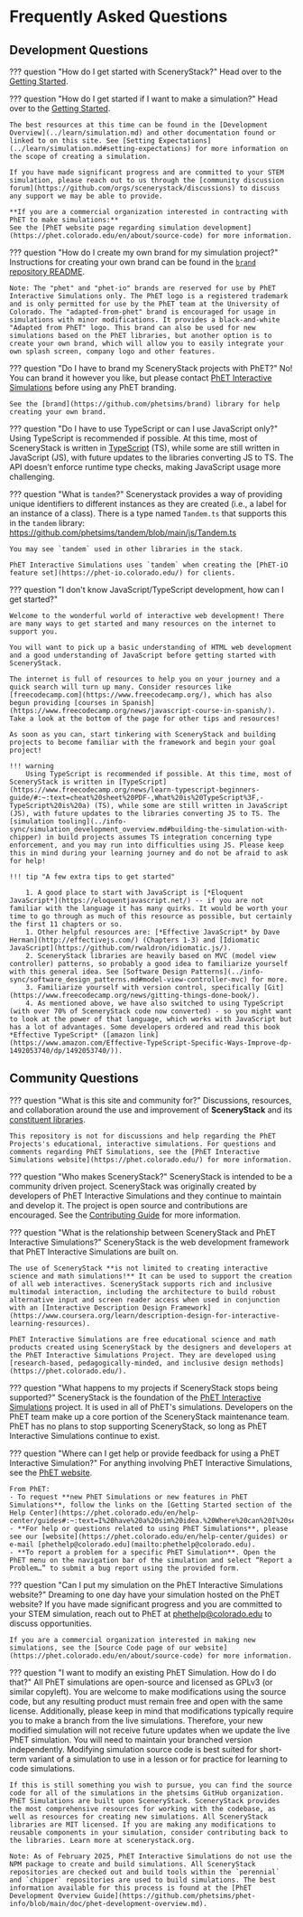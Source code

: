 # Frequently Asked Questions

## Development Questions

??? question "How do I get started with SceneryStack?"
    Head over to the [Getting Started](../learn/setup.md).

??? question "How do I get started if I want to make a simulation?"
    Head over to the [Getting Started](../learn/setup.md).

    The best resources at this time can be found in the [Development Overview](../learn/simulation.md) and other documentation found or linked to on this site. See [Setting Expectations](../learn/simulation.md#setting-expectations) for more information on the scope of creating a simulation.
    
    If you have made significant progress and are committed to your STEM simulation, please reach out to us through the [community discussion forum](https://github.com/orgs/scenerystack/discussions) to discuss any support we may be able to provide.

    **If you are a commercial organization interested in contracting with PhET to make simulations:**
    See the [PhET website page regarding simulation development](https://phet.colorado.edu/en/about/source-code) for more information.

??? question "How do I create my own brand for my simulation project?"
    Instructions for creating your own brand can be found in the [`brand` repository README](https://github.com/phetsims/brand?tab=readme-ov-file#readme).

    Note: The "phet" and "phet-io" brands are reserved for use by PhET Interactive Simulations only. The PhET logo is a registered trademark and is only permitted for use by the PhET team at the University of Colorado. The "adapted-from-phet" brand is encouraged for usage in simulations with minor modifications. It provides a black-and-white "Adapted from PhET" logo. This brand can also be used for new simulations based on the PhET libraries, but another option is to create your own brand, which will allow you to easily integrate your own splash screen, company logo and other features.

??? question "Do I have to brand my SceneryStack projects with PhET?"
    No! You can brand it however you like, but please contact [PhET Interactive Simulations](https://phet.colorado.edu/) before using any PhET branding.

    See the [brand](https://github.com/phetsims/brand) library for help creating your own brand.

??? question "Do I have to use TypeScript or can I use JavaScript only?"
    Using TypeScript is recommended if possible. At this time, most of SceneryStack is written in [TypeScript](https://www.freecodecamp.org/news/learn-typescript-beginners-guide/#:~:text=cheat%20sheet%20PDF-,What%20is%20TypeScript%3F,-TypeScript%20is%20a) (TS), while some are still written in JavaScript (JS), with future updates to the libraries converting JS to TS. The API doesn’t enforce runtime type checks, making JavaScript usage more challenging.

??? question "What is `tandem`?"
    Scenerystack provides a way of providing unique identifiers to different instances as they are created (i.e., a label for an instance of a class). There is a type named `Tandem.ts` that supports this in the `tandem` library: <https://github.com/phetsims/tandem/blob/main/js/Tandem.ts>

    You may see `tandem` used in other libraries in the stack.

    PhET Interactive Simulations uses `tandem` when creating the [PhET-iO feature set](https://phet-io.colorado.edu/) for clients.

??? question "I don't know JavaScript/TypeScript development, how can I get started?"

    Welcome to the wonderful world of interactive web development! There are many ways to get started and many resources on the internet to support you.

    You will want to pick up a basic understanding of HTML web development and a good understanding of JavaScript before getting started with SceneryStack.

    The internet is full of resources to help you on your journey and a quick search will turn up many. Consider resources like [freecodecamp.com](https://www.freecodecamp.org/), which has also begun providing [courses in Spanish](https://www.freecodecamp.org/news/javascript-course-in-spanish/). Take a look at the bottom of the page for other tips and resources!

    As soon as you can, start tinkering with SceneryStack and building projects to become familiar with the framework and begin your goal project!

    !!! warning
        Using TypeScript is recommended if possible. At this time, most of SceneryStack is written in [TypeScript](https://www.freecodecamp.org/news/learn-typescript-beginners-guide/#:~:text=cheat%20sheet%20PDF-,What%20is%20TypeScript%3F,-TypeScript%20is%20a) (TS), while some are still written in JavaScript (JS), with future updates to the libraries converting JS to TS. The [simulation tooling](../info-sync/simulation_development_overview.md#building-the-simulation-with-chipper) in build projects assumes TS integration concerning type enforcement, and you may run into difficulties using JS. Please keep this in mind during your learning journey and do not be afraid to ask for help!

    !!! tip "A few extra tips to get started"

        1. A good place to start with JavaScript is [*Eloquent JavaScript*](https://eloquentjavascript.net/) -- if you are not familiar with the language it has many quirks. It would be worth your time to go through as much of this resource as possible, but certainly the first 11 chapters or so.
        1. Other helpful resources are: [*Effective JavaScript* by Dave Herman](http://effectivejs.com/) (Chapters 1-3) and [Idiomatic JavaScript](https://github.com/rwaldron/idiomatic.js/).
        2. SceneryStack libraries are heavily based on MVC (model view controller) patterns, so probably a good idea to familiarize yourself with this general idea. See [Software Design Patterns](../info-sync/software_design_patterns.md#model-view-controller-mvc) for more.
        3. Familiarize yourself with version control, specifically [Git](https://www.freecodecamp.org/news/gitting-things-done-book/).
        4. As mentioned above, we have also switched to using TypeScript (with over 70% of SceneryStack code now converted) - so you might want to look at the power of that language, which works with JavaScript but has a lot of advantages. Some developers ordered and read this book *Effective TypeScript* ([amazon link](https://www.amazon.com/Effective-TypeScript-Specific-Ways-Improve-dp-1492053740/dp/1492053740/)).

## Community Questions

??? question "What is this site and community for?"
    Discussions, resources, and collaboration around the use and improvement of **SceneryStack** and its [constituent libraries](../reference/scenerystack_list.md).

    This repository is not for discussions and help regarding the PhET Projects's educational, interactive simulations. For questions and comments regarding PhET Simulations, see the [PhET Interactive Simulations website](https://phet.colorado.edu/) for more information.

??? question "Who makes SceneryStack?"
    SceneryStack is intended to be a community driven project. SceneryStack was originally created by developers of PhET Interactive Simulations and they continue to maintain and develop it. The project is open source and contributions are encouraged. See the [Contributing Guide](../contributing.md) for more information.

??? question "What is the relationship between SceneryStack and PhET Interactive Simulations?"
    SceneryStack is the web development framework that PhET Interactive Simulations are built on.

    The use of SceneryStack **is not limited to creating interactive science and math simulations!** It can be used to support the creation of all web interactives. SceneryStack supports rich and inclusive multimodal interaction, including the architecture to build robust alternative input and screen reader access when used in conjunction with an [Interactive Description Design Framework](https://www.coursera.org/learn/description-design-for-interactive-learning-resources).

    PhET Interactive Simulations are free educational science and math products created using SceneryStack by the designers and developers at the PhET Interactive Simulations Project. They are developed using [research-based, pedagogically-minded, and inclusive design methods](https://phet.colorado.edu/).

??? question "What happens to my projects if SceneryStack stops being supported?"
    SceneryStack is the foundation of the [PhET Interactive Simulations](https://phet.colorado.edu/) project. It is used in all of PhET's simulations. Developers on the PhET team make up a core portion of the SceneryStack maintenance team. PhET has no plans to stop supporting SceneryStack, so long as PhET Interactive Simulations continue to exist.

??? question "Where can I get help or provide feedback for using a PhET Interactive Simulation?"
    For anything involving PhET Interactive Simulations, see the [PhET website](https://phet.colorado.edu).

    From PhET:
    - To request **new PhET Simulations or new features in PhET Simulations**, follow the links on the [Getting Started section of the Help Center](https://phet.colorado.edu/en/help-center/guides#:~:text=I%20have%20a%20sim%20idea.%20Where%20can%20I%20send%20it%3F).
    - **For help or questions related to using PhET Simulations**, please see our [website](https://phet.colorado.edu/en/help-center/guides) or e-mail [phethelp@colorado.edu](mailto:phethelp@colorado.edu).
    - **To report a problem for a specific PhET Simulation**. Open the PhET menu on the navigation bar of the simulation and select “Report a Problem…” to submit a bug report using the provided form.

??? question "Can I put my simulation on the PhET Interactive Simulations website?"
    Dreaming to one day have your simulation hosted on the PhET website? If you have made significant progress and you are committed to your STEM simulation, reach out to PhET at [phethelp@colorado.edu](mailto:phethelp@colorado.edu) to discuss opportunities.

    If you are a commercial organization interested in making new simulations, see the [Source Code page of our website](https://phet.colorado.edu/en/about/source-code) for more information.

??? question "I want to modify an existing PhET Simulation. How do I do that?"
    All PhET simulations are open-source and licensed as GPLv3 (or similar copyleft). You are welcome to make modifications using the source code, but any resulting product must remain free and open with the same license. Additionally, please keep in mind that modifications typically require you to make a branch from the live simulations. Therefore, your new modified simulation will not receive future updates when we update the live PhET simulation. You will need to maintain your branched version independently. Modifying simulation source code is best suited for short-term variant of a simulation to use in a lesson or for practice for learning to code simulations.

    If this is still something you wish to pursue, you can find the source code for all of the simulations in the phetsims GitHub organization.
    PhET Simulations are built upon SceneryStack. SceneryStack provides the most comprehensive resources for working with the codebase, as well as resources for creating new simulations. All SceneryStack libraries are MIT licensed. If you are making any modifications to reusable components in your simulation, consider contributing back to the libraries. Learn more at scenerystack.org.

    Note: As of February 2025, PhET Interactive Simulations do not use the NPM package to create and build simulations. All SceneryStack repositories are checked out and build tools within the `perennial` and `chipper` repositories are used to build simulations. The best information available for this process is found at the [PhET Development Overview Guide](https://github.com/phetsims/phet-info/blob/main/doc/phet-development-overview.md).
